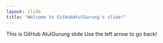 ```yaml
---
layout: slide
title: "Welcome to GitHubAtulGurung's slide!"
---
```

This is GitHub AtulGurung slide 
Use the left arrow to go back!